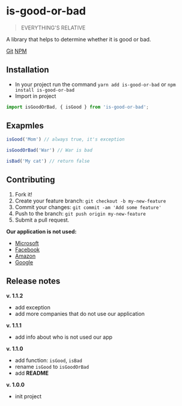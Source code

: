 # is-good-or-bad
> EVERYTHING'S RELATIVE

А library that helps to determine whether it is good or bad.

[Git](https://github.com/zeallot/is-good-or-bad) [NPM](https://www.npmjs.com/package/is-good-or-bad)

## Installation
- In your project run the command ```yarn add is-good-or-bad``` or ```npm install is-good-or-bad```
- Import in project
```javascript
import isGoodOrBad, { isGood } from 'is-good-or-bad';
```

## Exapmles
```javascript
isGood('Mom') // always true, it's exception

isGoodOrBad('War') // War is bad

isBad('My cat') // return false
```

## Contributing

1) Fork it!
2) Create your feature branch: ```git checkout -b my-new-feature```
3) Commit your changes: ```git commit -am 'Add some feature'```
4) Push to the branch: ```git push origin my-new-feature```
5) Submit a pull request.

__Our application is not used:__
- [Microsoft](https://www.microsoft.com)
- [Facebook](https://www.facebook.com)
- [Amazon](https://www.amazon.com)
- [Google](https://www.google.com)

## Release notes
__v. 1.1.2__
- add exception
- add more companies that do not use our application

__v. 1.1.1__
- add info about who is not used our app

__v. 1.1.0__
- add function: ```isGood```, ```isBad```
- rename ```isGood``` to ```isGoodOrBad```
- add __README__

__v. 1.0.0__
- init project

